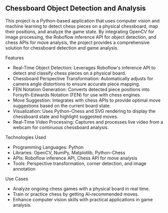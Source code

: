 ## Chessboard Object Detection and Analysis

This project is a Python-based application that uses computer vision and machine learning to detect chess pieces on a physical chessboard, map their positions, and analyze the game state. By integrating OpenCV for image processing, the Roboflow inference API for object detection, and chess APIs for move analysis, the project provides a comprehensive solution for chessboard detection and game analysis.

Features
- Real-Time Object Detection: Leverages Roboflow's inference API to detect and classify chess pieces on a physical board.
- Chessboard Perspective Transformation: Automatically adjusts for camera angle distortions to ensure accurate piece mapping.
- FEN Notation Generation: Converts detected piece positions into Forsyth-Edwards Notation (FEN) for use with chess engines.
- Move Suggestion: Integrates with chess APIs to provide optimal move suggestions based on the current board state.
- Visualization: Uses Python-Chess and SVG rendering to display the chessboard state and highlight suggested moves.
- Real-Time Video Processing: Captures and processes live video from a webcam for continuous chessboard analysis.

Technologies Used
- Programming Languages: Python
- Libraries: OpenCV, NumPy, Matplotlib, Python-Chess
- APIs: Roboflow inference API, Chess API for move analysis
- Tools: Perspective transformation, corner detection, and image annotation

Use Cases
- Analyze ongoing chess games with a physical board in real time.
- Train or practice chess by getting AI-recommended moves.
- Enhance computer vision skills with practical applications in game analysis.
